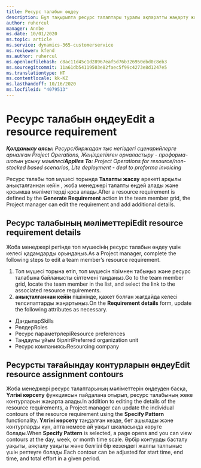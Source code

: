 ```yaml
---
title: Ресурс талабын өңдеу
description: Бұл тақырыпта ресурс талаптары туралы ақпаратты жаңарту жолы туралы ақпарат берілген.
author: ruhercul
manager: Annbe
ms.date: 10/01/2020
ms.topic: article
ms.service: dynamics-365-customerservice
ms.reviewer: kfend
ms.author: ruhercul
ms.openlocfilehash: c8ac11d45c1d28967eaf5d76b326950ebd0c8eb3
ms.sourcegitcommit: 11a61db54119503e82faec5f99c4273e8d1247e5
ms.translationtype: HT
ms.contentlocale: kk-KZ
ms.lasthandoff: 10/16/2020
ms.locfileid: "4079513"
---
```

# <a name="edit-a-resource-requirement"></a><span data-ttu-id="46531-103">Ресурс талабын өңдеу</span><span class="sxs-lookup"><span data-stu-id="46531-103">Edit a resource requirement</span></span>

<span data-ttu-id="46531-104">_**Қолданылу аясы:** Ресурс/биржадан тыс негіздегі сценарийлерге арналған Project Operations, Жеңілдетілген орналастыру - проформа-шотын ұсыну мәмілесі_</span><span class="sxs-lookup"><span data-stu-id="46531-104">_**Applies To:** Project Operations for resource/non-stocked based scenarios, Lite deployment - deal to proforma invoicing_</span></span>

<span data-ttu-id="46531-105">Ресурс талабы топ мүшесі торында **Талапты жасау** әрекеті арқылы анықталғаннан кейін , жоба менеджері талапты өңдей алады және қосымша мәліметтерді қоса алады.</span><span class="sxs-lookup"><span data-stu-id="46531-105">After a resource requirement is defined by the **Generate Requirement** action in the team member grid, the Project manager can edit the requirement and add additional details.</span></span>

## <a name="edit-resource-requirement-details"></a><span data-ttu-id="46531-106">Ресурс талабының мәліметтері</span><span class="sxs-lookup"><span data-stu-id="46531-106">Edit resource requirement details</span></span>

<span data-ttu-id="46531-107">Жоба менеджері ретінде топ мүшесінің ресурс талабын өңдеу үшін келесі қадамдарды орындаңыз.</span><span class="sxs-lookup"><span data-stu-id="46531-107">As a Project manager, complete the following steps to edit a team member’s resource requirement.</span></span>

1. <span data-ttu-id="46531-108">Топ мүшесі торына өтіп, топ мүшесін тізімнен табыңыз және ресурс талабына байланысты сілтемені таңдаңыз.</span><span class="sxs-lookup"><span data-stu-id="46531-108">Go to the team member grid, locate the team member in the list, and select the link to the associated resource requirements.</span></span>
2. <span data-ttu-id="46531-109">**анықталғаннан кейін** пішінінде, қажет болған жағдайда келесі төлсипаттарды жаңартыңыз.</span><span class="sxs-lookup"><span data-stu-id="46531-109">On the **Requirement details** form, update the following attributes as necessary.</span></span>

- <span data-ttu-id="46531-110">Дағдылар</span><span class="sxs-lookup"><span data-stu-id="46531-110">Skills</span></span>
- <span data-ttu-id="46531-111">Рөлдер</span><span class="sxs-lookup"><span data-stu-id="46531-111">Roles</span></span>
- <span data-ttu-id="46531-112">Ресурс параметрлері</span><span class="sxs-lookup"><span data-stu-id="46531-112">Resource preferences</span></span>
- <span data-ttu-id="46531-113">Таңдаулы ұйым бірлігі</span><span class="sxs-lookup"><span data-stu-id="46531-113">Preferred organization unit</span></span>
- <span data-ttu-id="46531-114">Ресурс компаниясы</span><span class="sxs-lookup"><span data-stu-id="46531-114">Resourcing company</span></span>

## <a name="edit-resource-assignment-contours"></a><span data-ttu-id="46531-115">Ресурсты тағайындау контурларын өңдеу</span><span class="sxs-lookup"><span data-stu-id="46531-115">Edit resource assignment contours</span></span>

<span data-ttu-id="46531-116">Жоба менеджері ресурс талаптарының мәліметтерін өңдеуден басқа, **Үлгіні көрсету** функциясын пайдалана отырып, ресурс талабының жеке контурларын жаңарта алады.</span><span class="sxs-lookup"><span data-stu-id="46531-116">In addition to editing the details of the resource requirements, a Project manager can update the individual contours of the resource requirement using the **Specify Pattern** functionality.</span></span> <span data-ttu-id="46531-117">**Үлгіні көрсету** таңдалған кезде, бет ашылады және контурларды күн, апта немесе ай уақыт шкаласында көруге болады.</span><span class="sxs-lookup"><span data-stu-id="46531-117">When **Specify Pattern** is selected, a page opens and you can view contours at the day, week, or month time scale.</span></span> <span data-ttu-id="46531-118">Әрбір контурды басталу уақыты, аяқталу уақыты және белгілі бір кезеңдегі жалпы талпыныс үшін реттеуге болады.</span><span class="sxs-lookup"><span data-stu-id="46531-118">Each contour can be adjusted for start time, end time, and total effort in a given period.</span></span>